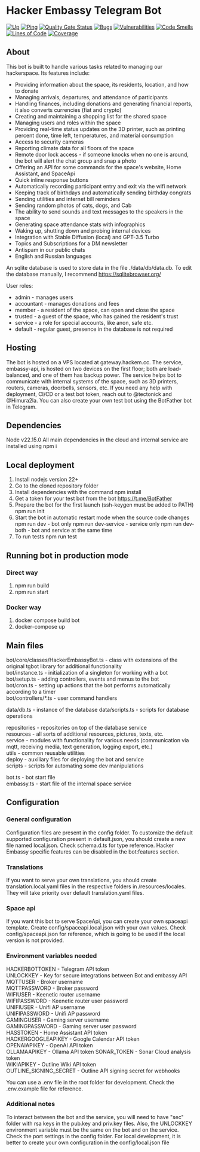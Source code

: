 # Hacker Embassy Telegram Bot

[![Up](https://uptime.hackem.cc/api/badge/7/status)](<(https://uptime.hackem.cc/api/badge/7/status)>)
[![Ping](https://uptime.hackem.cc/api/badge/7/ping)](<(https://uptime.hackem.cc/api/badge/7/ping)>)
[![Quality Gate Status](https://sonarcloud.io/api/project_badges/measure?project=hackerembassy_hackerembassy-tg-bot&metric=alert_status)](https://sonarcloud.io/summary/new_code?id=hackerembassy_hackerembassy-tg-bot)
[![Bugs](https://sonarcloud.io/api/project_badges/measure?project=hackerembassy_hackerembassy-tg-bot&metric=bugs)](https://sonarcloud.io/summary/new_code?id=hackerembassy_hackerembassy-tg-bot)
[![Vulnerabilities](https://sonarcloud.io/api/project_badges/measure?project=hackerembassy_hackerembassy-tg-bot&metric=vulnerabilities)](https://sonarcloud.io/summary/new_code?id=hackerembassy_hackerembassy-tg-bot)
[![Code Smells](https://sonarcloud.io/api/project_badges/measure?project=hackerembassy_hackerembassy-tg-bot&metric=code_smells)](https://sonarcloud.io/summary/new_code?id=hackerembassy_hackerembassy-tg-bot)
[![Lines of Code](https://sonarcloud.io/api/project_badges/measure?project=hackerembassy_hackerembassy-tg-bot&metric=ncloc)](https://sonarcloud.io/summary/new_code?id=hackerembassy_hackerembassy-tg-bot)
[![Coverage](https://sonarcloud.io/api/project_badges/measure?project=hackerembassy_hackerembassy-tg-bot&metric=coverage)](https://sonarcloud.io/summary/new_code?id=hackerembassy_hackerembassy-tg-bot)

## About

This bot is built to handle various tasks related to managing our hackerspace. Its features include:

-   Providing information about the space, its residents, location, and how to donate
-   Managing arrivals, departures, and attendance of participants
-   Handling finances, including donations and generating financial reports, it also converts currencies (fiat and crypto)
-   Creating and maintaining a shopping list for the shared space
-   Managing users and roles within the space
-   Providing real-time status updates on the 3D printer, such as printing percent done, time left, temperatures, and material consumption
-   Access to security cameras
-   Reporting climate data for all floors of the space
-   Remote door lock access - if someone knocks when no one is around, the bot will alert the chat group and snap a photo
-   Offering an API for some commands for the space's website, Home Assistant, and SpaceApi
-   Quick inline response buttons
-   Automatically recording participant entry and exit via the wifi network
-   Keeping track of birthdays and automatically sending birthday congrats
-   Sending utilities and internet bill reminders
-   Sending random photos of cats, dogs, and Cab
-   The ability to send sounds and text messages to the speakers in the space
-   Generating space attendance stats with infographics
-   Waking up, shutting down and probing internal devices
-   Integration with Stable Diffusion (local) and GPT-3.5 Turbo
-   Topics and Subscriptions for a DM newsletter
-   Antispam in our public chats
-   English and Russian languages

An sqlite database is used to store data in the file ./data/db/data.db.
To edit the database manually, I recommend https://sqlitebrowser.org/

User roles:

-   admin - manages users
-   accountant - manages donations and fees
-   member - a resident of the space, can open and close the space
-   trusted - a guest of the space, who has gained the resident's trust
-   service - a role for special accounts, like anon, safe etc.
-   default - regular guest, presence in the database is not required

## Hosting

The bot is hosted on a VPS located at gateway.hackem.cc. The service, embassy-api, is hosted on two devices on the first floor; both are load-balanced, and one of them has backup power. The service helps bot to communicate with internal systems of the space, such as 3D printers, routers, cameras, doorbells, sensors, etc. If you need any help with deployment, CI/CD or a test bot token, reach out to @tectonick and @Himura2la. You can also create your own test bot using the BotFather bot in Telegram.

## Dependencies

Node v22.15.0
All main dependencies in the cloud and internal service are installed using npm i

## Local deployment

1. Install nodejs version 22+
2. Go to the cloned repository folder
3. Install dependencies with the command
   npm install
4. Get a token for your test bot from the bot https://t.me/BotFather
5. Prepare the bot for the first launch (ssh-keygen must be added to PATH)
   npm run init
6. Start the bot in automatic restart mode when the source code changes
   npm run dev - bot only
   npm run dev-service - service only
   npm run dev-both - bot and service at the same time
7. To run tests
   npm run test

## Running bot in production mode
### Direct way
1. npm run build
2. npm run start
### Docker way
1. docker compose build bot
2. docker-compose up

## Main files

bot/core/classes/HackerEmbassyBot.ts - class with extensions of the original tgbot library for additional functionality  
bot/instance.ts - initialization of a singleton for working with a bot  
bot/setup.ts - adding controllers, events and menus to the bot  
bot/cron.ts - setting up actions that the bot performs automatically according to a timer  
bot/controllers/\*.ts - user command handlers

data/db.ts - instance of the database
data/scripts.ts - scripts for database operations

repositories - repositories on top of the database service  
resources - all sorts of additional resources, pictures, texts, etc.  
service - modules with functionality for various needs (communication via mqtt, receiving media, text generation, logging export, etc.)  
utils - common reusable utilities  
deploy - auxiliary files for deploying the bot and service  
scripts - scripts for automating some dev manipulations

bot.ts - bot start file  
embassy.ts - start file of the internal space service

## Configuration

### General configuration
Configuration files are present in the config folder. To customize the default supported configuration present in default.json, you should create a new file named local.json. Check schema.d.ts for type reference.
Hacker Embassy specific features can be disabled in the bot:features section.

### Translations
If you want to serve your own translations, you should create translation.local.yaml files in the respective folders in /resources/locales. They will take priority over default translation.yaml files.

### Space api
If you want this bot to serve SpaceApi, you can create your own spaceapi template. Create config/spaceapi.local.json with your own values. Check config/spaceapi.json for reference, which is going to be used if the local version is not provided.

### Environment variables needed
HACKERBOTTOKEN - Telegram API token  
UNLOCKKEY - Key for secure integrations between Bot and embassy API  
MQTTUSER - Broker username  
MQTTPASSWORD - Broker password  
WIFIUSER - Keenetic router username  
WIFIPASSWORD - Keenetic router user password  
UNIFIUSER - Unifi AP username  
UNIFIPASSWORD - Unifi AP password  
GAMINGUSER - Gaming server username  
GAMINGPASSWORD - Gaming server user password  
HASSTOKEN - Home Assistant API token  
HACKERGOOGLEAPIKEY - Google Calendar API token  
OPENAIAPIKEY - OpenAI API token  
OLLAMAAPIKEY - Ollama API token
SONAR_TOKEN - Sonar Cloud analysis token  
WIKIAPIKEY - Outline Wiki API token  
OUTLINE_SIGNING_SECRET - Outline API signing secret for webhooks

You can use a .env file in the root folder for development. Check the .env.example file for reference.

### Additional notes

To interact between the bot and the service, you will need to have "sec" folder with rsa keys in the pub.key and priv.key files.
Also, the UNLOCKKEY environment variable must be the same on the bot and on the service.
Check the port settings in the config folder.
For local development, it is better to create your own configuration in the config/local.json file